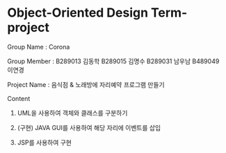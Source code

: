 # Object-Oriented Design Term-project

Group Name : Corona

Group Member : B289013 김동학 B289015 김명수 B289031 남우남 B489049 이연경 

Project Name : 음식점 & 노래방에 자리예약 프로그램 만들기

Content

1. UML을 사용하여 객체와 클래스를 구분하기

2. (구현) JAVA GUI를 사용하여 해당 자리에 이벤트를 삽입

3. JSP를 사용하여 구현
